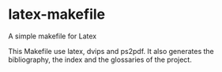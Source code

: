 latex-makefile
==============

A simple makefile for Latex

This Makefile use latex, dvips and ps2pdf. It also generates the bibliography, the index and the glossaries of the project. 
